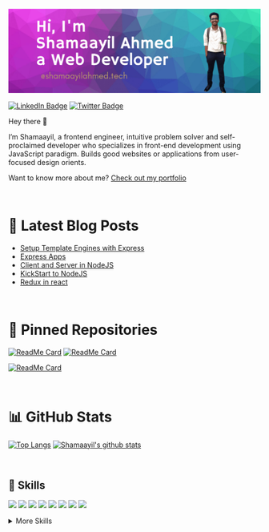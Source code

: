 [![Shamaayil's GitHub Banner](./assets/20210313_073303_0000.png)](https://shamaayilahmed.tech/)

<!--[![Visits Badge](https://badges.pufler.dev/visits/shamaayilahmed/shamaayilahmed)](https://shamaayilahmed.tech/)-->
[![LinkedIn Badge](https://img.shields.io/badge/LinkedIn-Profile-informational?style=flat&logo=linkedin&logoColor=white&color=0D76A8)](https://www.linkedin.com/in/shamaayilahmed/)
[![Twitter Badge](https://img.shields.io/badge/Twitter-Profile-informational?style=flat&logo=twitter&logoColor=white&color=1CA2F1)](https://twitter.com/AhmadShamayil)

Hey there 👋

I’m Shamaayil, a frontend engineer, intuitive problem solver and self-proclaimed developer who specializes in front-end development using JavaScript paradigm. Builds good websites or applications from user-focused design orients.

Want to know more about me? [Check out my portfolio](https://shamaayilahmed.tech/)


<br>

# 📩 Latest Blog Posts
<!-- BLOG-POST-LIST:START -->
- [Setup Template Engines with Express](https://shamaayil.hashnode.dev/setup-template-engines-with-express)
- [Express Apps](https://shamaayil.hashnode.dev/express-apps)
- [Client and Server in NodeJS](https://shamaayil.hashnode.dev/client-and-server-in-nodejs)
- [KickStart to NodeJS](https://shamaayil.hashnode.dev/kickstart-to-nodejs)
- [Redux in react](https://shamaayil.hashnode.dev/redux-in-react)
<!-- BLOG-POST-LIST:END -->

<br>

# 📌 Pinned Repositories
[![ReadMe Card](https://github-readme-stats.vercel.app/api/pin/?username=shamaayilahmed&repo=issuetracker&show_icons=true&theme=tokyonight&text_color=4AB197)](https://github.com/shamaayilahmed/issuetracker)
[![ReadMe Card](https://github-readme-stats.vercel.app/api/pin/?username=shamaayilahmed&repo=covid-19&show_icons=true&theme=tokyonight&text_color=4AB197)](https://github.com/shamaayilahmed/covid-19)

[![ReadMe Card](https://github-readme-stats.vercel.app/api/pin/?username=shamaayilahmed&repo=emoji-shortcodes-for-markdown&show_icons=true&theme=tokyonight&text_color=4AB197)](https://github.com/shamaayilahmed/emoji-shortcodes-for-markdown)

<br>

# 📊 GitHub Stats
[![Top Langs](https://github-readme-stats.vercel.app/api/top-langs/?username=shamaayilahmed&theme=tokyonight&text_color=4AB197)](https://github.com/shamaayilahmed)
[![Shamaayil's github stats](https://github-readme-stats.vercel.app/api?username=shamaayilahmed&show_icons=true&theme=tokyonight&text_color=4AB197)](https://github.com/anuraghazra/github-readme-stats)

<br>

## 💼 Skills


![](https://img.shields.io/badge/Code-C++-informational?style=flat&logo=C%2B%2B&logoColor=00599C&color=00599C)
![](https://img.shields.io/badge/Code-JavaScript-informational?style=flat&logo=JavaScript&logoColor=F7DF1E&color=F7DF1E)
![](https://img.shields.io/badge/Code-HTML-informational?style=flat&logo=HTML5&logoColor=E34F26&color=E34F26)
![](https://img.shields.io/badge/Style-CSS-informational?style=flat&logo=css3&logoColor=1572B6&color=1572B6)
![](https://img.shields.io/badge/Style-Sass-informational?style=flat&logo=Sass&logoColor=CC6699&color=CC6699)
![](https://img.shields.io/badge/Code-React-informational?style=flat&logo=react&logoColor=61DAFB&color=61DAFB)
![](https://img.shields.io/badge/Code-Redux-informational?style=flat&logo=Redux&logoColor=764ABC&color=764ABC)
![](https://img.shields.io/badge/Code-Node.js-informational?style=flat&logo=Node.js&logoColor=339933&color=339933)

<!--
![](https://img.shields.io/badge/Code-TypeScript-informational?style=flat&logo=TypeScript&logoColor=white&color=4AB197)
![](https://img.shields.io/badge/Code-MongoDB-informational?style=flat&logo=MongoDB&logoColor=white&color=4AB197)
![](https://img.shields.io/badge/Style-Tailwind-informational?style=flat&logo=Tailwind-CSS&logoColor=white&color=4AB197)
![](https://img.shields.io/badge/Test-Jest-informational?style=flat&logo=jest&logoColor=white&color=4AB197)
![](https://img.shields.io/badge/Tools-Docker-informational?style=flat&logo=docker&logoColor=white&color=4AB197)
![](https://img.shields.io/badge/Tools-Jenkins-informational?style=flat&logo=jenkins&logoColor=white&color=4AB197)
![](https://img.shields.io/badge/Tools-Postman-informational?style=flat&logo=Postman&logoColor=white&color=4AB197)
![](https://img.shields.io/badge/Tools-Jira-informational?style=flat&logo=Jira-Software&logoColor=white&color=4AB197)
![](https://img.shields.io/badge/Code-C-Language?logo=C&logoColor=A8B9CC&color=A8B9CC)
![](https://img.shields.io/badge/Code-Java-informational?style=flat&logo=Java&logoColor=007396&color=007396)
-->

<details>
<summary>More Skills</summary>
<br>
  
![](https://img.shields.io/badge/Tools-Netlify-informational?style=flat&logo=netlify&logoColor=00C7B7&color=00C7B7)
![](https://img.shields.io/badge/Tools-Heroku-informational?style=flat&logo=Heroku&logoColor=430098&color=430098)
![](https://img.shields.io/badge/Tools-NPM-informational?style=flat&logo=npm&logoColor=CB3837&color=CB3837)
![](https://img.shields.io/badge/Tools-Git-informational?style=flat&logo=git&logoColor=F05032&color=F05032)
![](https://img.shields.io/badge/Tools-GitHub-informational?style=flat&logo=GitHub&logoColor=181717&color=181717)
![](https://img.shields.io/badge/Tools-VSCode-informational?style=flat&logo=visual-studio-code&logoColor=007ACC&color=007ACC)
</details>



<!--
**shamaayilahmed/shamaayilahmed** is a ✨ _special_ ✨ repository because its `README.md` (this file) appears on your GitHub profile.

Here are some ideas to get you started:

- 🔭 I’m currently working on ...
- 🌱 I’m currently learning ...
- 👯 I’m looking to collaborate on ...
- 🤔 I’m looking for help with ...
- 💬 Ask me about ...
- 📫 How to reach me: ...
- 😄 Pronouns: ...
- ⚡ Fun fact: ...
-->
